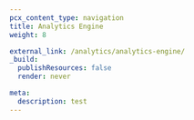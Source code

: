```yaml
---
pcx_content_type: navigation
title: Analytics Engine
weight: 8

external_link: /analytics/analytics-engine/
_build:
  publishResources: false
  render: never

meta:
  description: test
---
```

